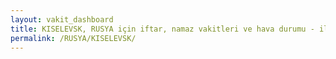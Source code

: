 ```yaml
---
layout: vakit_dashboard
title: KISELEVSK, RUSYA için iftar, namaz vakitleri ve hava durumu - ilçe/eyalet seç
permalink: /RUSYA/KISELEVSK/
---
```


<script type="text/javascript">
  var GLOBAL_COUNTRY = 'RUSYA';
  var GLOBAL_CITY = 'KISELEVSK';
  var GLOBAL_STATE = '';
  var lat = 72;
  var lon = 21;
</script>
